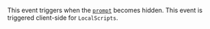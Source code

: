This event triggers when the [`prompt`](https://create.roblox.com/docs/reference/engine/classes/ProximityPrompt) becomes
hidden. This event is triggered client-side for `LocalScripts`.